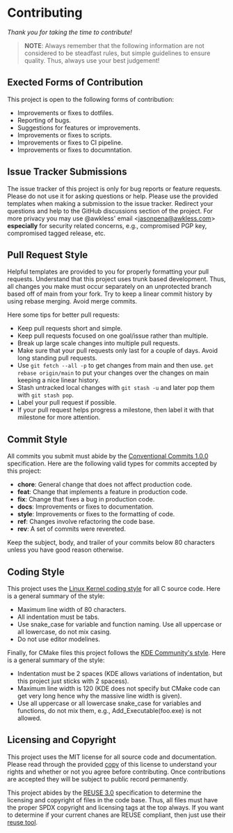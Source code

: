 <!--
SPDX-FileCopyrightText: 2023 Jason Pena <jasonpena@awkless.com>
SPDX-License-Identifier: MIT
-->

# Contributing

_Thank you for taking the time to contribute!_

> __NOTE__: Always remember that the following information are not considered to
> be steadfast rules, but simple guidelines to ensure quality. Thus, always use
> your best judgement!

## Exected Forms of Contribution

This project is open to the following forms of contribution:

- Improvements or fixes to dotfiles.
- Reporting of bugs.
- Suggestions for features or improvements.
- Improvements or fixes to scripts.
- Improvements or fixes to CI pipeline.
- Improvements or fixes to documntation.

## Issue Tracker Submissions

The issue tracker of this project is only for bug reports or feature requests.
Please do not use it for asking questions or help. Please use the provided
templates when making a submission to the issue tracker. Redirect your questions
and help to the GitHub discussions section of the project. For more privacy you
may use @awkless' email \<<jasonpena@awkless.com>\> __especially__ for security
related concerns, e.g., compromised PGP key, compromised tagged release, etc.

## Pull Request Style

Helpful templates are provided to you for properly formatting your pull
requests. Understand that this project uses trunk based development. Thus, all
changes you make must occur separately on an unprotected branch based off of
main from your fork. Try to keep a linear commit history by using rebase
merging. Avoid merge commits.

Here some tips for better pull requests:

- Keep pull requests short and simple.
- Keep pull requests focused on one goal/issue rather than multiple.
- Break up large scale changes into multiple pull requests.
- Make sure that your pull requests only last for a couple of days. Avoid long
  standing pull requests.
- Use `git fetch --all -p` to get changes from main and then use.
  `get rebase origin/main` to put your changes over the changes on main keeping
  a nice linear history.
- Stash untracked local changes with `git stash -u` and later pop them with
  `git stash pop`.
- Label your pull request if possible.
- If your pull request helps progress a milestone, then label it with that
  milestone for more attention.

## Commit Style

All commits you submit must abide by the [Conventional Commits 1.0.0][cc1.0.0]
specification. Here are the following valid types for commits accepted by this
project:

- __chore__: General change that does not affect production code.
- __feat__: Change that implements a feature in production code.
- __fix__: Change that fixes a bug in production code.
- __docs__: Improvements or fixes to documentation.
- __style__: Improvements or fixes to the formatting of code.
- __ref__: Changes involve refactoring the code base.
- __rev__: A set of commits were revereted.

Keep the subject, body, and trailer of your commits below 80 characters unless
you have good reason otherwise.

## Coding Style

This project uses the [Linux Kernel coding style][linux-style] for all C
source code. Here is a general summary of the style:

- Maximum line width of 80 characters.
- All indentation must be tabs.
- Use snake\_case for variable and function naming. Use all uppercase or all
  lowercase, do not mix casing.
- Do not use editor modelines.

Finally, for CMake files this project follows the
[KDE Community's style][cmake-style]. Here is a general summary of the
style:

- Indentation must be 2 spaces (KDE allows variations of indentation, but this
  project just sticks with 2 spacess).
- Maximum line width is 120 (KDE does not specify but CMake code can get very
  long hence why the massive line width is given).
- Use all uppercase or all lowercase snake\_case for variables and functions,
  do not mix them, e.g., Add\_Executable(foo.exe) is not allowed.

## Licensing and Copyright

This project uses the MIT license for all source code and documentation. Please
read through the provided [copy][license] of this license to understand your
rights and whether or not you agree before contributing. Once contributions
are accepted they will be subject to public record permanently.

This project abides by the [REUSE 3.0][reuse3] specification to determine the
licensing and copyright of files in the code base. Thus, all files must have the
proper SPDX copyright and licensing tags at the top always. If you want to
determine if your current chanes are REUSE compliant, then just use their
[reuse tool][reuse-tool].

[cc1.0.0]: https://www.conventionalcommits.org/en/v1.0.0/
[linux-style]: https://www.kernel.org/doc/html/v4.10/process/coding-style.html
[cmake-style]: https://community.kde.org/Policies/CMake_Coding_Style
[reuse3]: https://reuse.software/spec/
[reuse-tool]: https://reuse.software/tutorial/
[license]: https://github.com/awkless/chip-8/blob/main/LICENSE/MIT.txt
